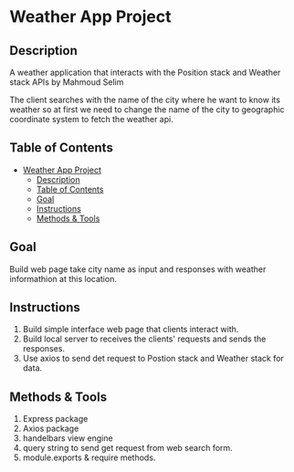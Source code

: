 # Weather App Project

## Description

A weather application that interacts with the Position stack and Weather stack APIs by Mahmoud Selim

The client searches with the name of the city where he want to know its weather
so at first we need to change the name of the city to geographic coordinate system to fetch the weather api.

## Table of Contents

- [Weather App Project](#weather-app-project)
  - [Description](#description)
  - [Table of Contents](#table-of-contents)
  - [Goal](#goal)
  - [Instructions](#instructions)
  - [Methods \& Tools](#methods--tools)

## Goal

Build web page take city name as input and responses with weather informathion at this location.

## Instructions

1. Build simple interface web page that clients interact with.
2. Build local server to receives the clients' requests and sends the responses.
3. Use axios to send det request to Postion stack and Weather stack for data.

## Methods & Tools

1. Express package
2. Axios package
3. handelbars view engine
4. query string to send get request from web search form.
5. module.exports & require methods.
